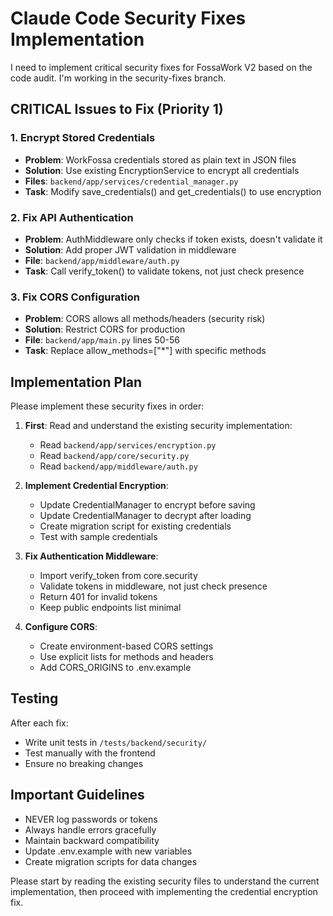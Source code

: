 # Claude Code Security Fixes Implementation

I need to implement critical security fixes for FossaWork V2 based on the code audit. I'm working in the security-fixes branch.

## CRITICAL Issues to Fix (Priority 1)

### 1. Encrypt Stored Credentials
- **Problem**: WorkFossa credentials stored as plain text in JSON files
- **Solution**: Use existing EncryptionService to encrypt all credentials
- **Files**: `backend/app/services/credential_manager.py`
- **Task**: Modify save_credentials() and get_credentials() to use encryption

### 2. Fix API Authentication 
- **Problem**: AuthMiddleware only checks if token exists, doesn't validate it
- **Solution**: Add proper JWT validation in middleware
- **File**: `backend/app/middleware/auth.py`
- **Task**: Call verify_token() to validate tokens, not just check presence

### 3. Fix CORS Configuration
- **Problem**: CORS allows all methods/headers (security risk)
- **Solution**: Restrict CORS for production
- **File**: `backend/app/main.py` lines 50-56
- **Task**: Replace allow_methods=["*"] with specific methods

## Implementation Plan

Please implement these security fixes in order:

1. **First**: Read and understand the existing security implementation:
   - Read `backend/app/services/encryption.py` 
   - Read `backend/app/core/security.py`
   - Read `backend/app/middleware/auth.py`

2. **Implement Credential Encryption**:
   - Update CredentialManager to encrypt before saving
   - Update CredentialManager to decrypt after loading
   - Create migration script for existing credentials
   - Test with sample credentials

3. **Fix Authentication Middleware**:
   - Import verify_token from core.security
   - Validate tokens in middleware, not just check presence
   - Return 401 for invalid tokens
   - Keep public endpoints list minimal

4. **Configure CORS**:
   - Create environment-based CORS settings
   - Use explicit lists for methods and headers
   - Add CORS_ORIGINS to .env.example

## Testing

After each fix:
- Write unit tests in `/tests/backend/security/`
- Test manually with the frontend
- Ensure no breaking changes

## Important Guidelines

- NEVER log passwords or tokens
- Always handle errors gracefully  
- Maintain backward compatibility
- Update .env.example with new variables
- Create migration scripts for data changes

Please start by reading the existing security files to understand the current implementation, then proceed with implementing the credential encryption fix.